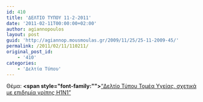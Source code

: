 ```yaml
---
id: 410
title: 'ΔΕΛΤΙΟ ΤΥΠΟΥ 11-2-2011'
date: '2011-02-11T00:00:00+02:00'
author: agiannopoulos
layout: post
guid: 'http://agiannop.mousmoulas.gr/2009/11/25/25-11-2009-45/'
permalink: /2011/02/11/110211/
original_post_id:
    - '410'
categories:
    - 'Δελτία Τύπου'
---
```


Θέμα: **<span style="font-family:""></span>**[“Δελτίο Τύπου Τομέα Υγείας, σχετικά με επιδημία γρίπης Η1Ν1” ](/wp-content/uploads/2009/11/11022011_dt_h1n1.pdf)